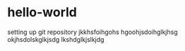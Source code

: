 # hello-world
setting up git repository
jkkhsfoihgohs
hgoohjsdoihglkjhsg
okjhsdolskglkjsdg
lkshdglkjslkjdg
